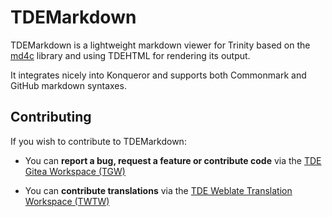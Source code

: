 # TDEMarkdown

TDEMarkdown is a lightweight markdown viewer for Trinity based on the [md4c](https://www.github.com/mity/md4c) library and using TDEHTML for rendering its output.

It integrates nicely into Konqueror and supports both Commonmark and GitHub markdown syntaxes.


## Contributing

If you wish to contribute to TDEMarkdown:

- You can **report a bug, request a feature or contribute code** via the [TDE Gitea Workspace (TGW)](https://mirror.git.trinitydesktop.org/gitea)

- You can **contribute translations** via the [TDE Weblate Translation Workspace (TWTW)](https://mirror.git.trinitydesktop.org/weblate)
